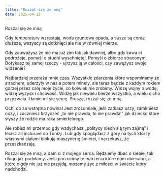 ```yaml
---
title: "Rozżal się ze mną"
date: 2025-04-12
---
```


Rozżal się ze mną

Gdy temperatury wzrastają, woda gruntowa opada, a susze są coraz dłuższe, wszyscy są dotknięci ale nie w równiej mierze.

Gdy zauważysz że nie ma już zim tak jak dawniej, albo gdy kawa ci podrożeje, pomyśl o studni wyschniętej. Pomyśl o zbiorze straconym. Dotykasz tej samej rzeczy - ujrzysz ją w całości, czy zawężysz swoje widzenie?

Najbardziej przeraża mnie czas. Wszystkie zdarzenia które wspominamy ze strachem, uderzyły w nas a potem mineły, ale teraz będzie z każdym rokiem gorzej przez całę moje życie, co kolwiek nie zrobimy. Widzę wojny o wodę, widzę wyzysk i chciwość. Widzę jak niewielu bierze wszystko, a wielu cicho przyzwala. I łamie mi się sercę. Proszę, rozżal się ze mną.

Och, co za wstrętna nowina! Jest zrozumiałe, jeśli zatkasz uszy, zamkniesz oczy, i zaczniesz krzyczeć „to nie prawda, to nie prawda!” jak dziecko które słyszy że rodzic ma raka śmiertelnego. 

Ale robisz mi przemoc gdy wzdychasz „politycy niech się tym zajmą” i lecisz all inclusive do Tunizji. Lub gdy spoglądasz z góry na tych którzy własnymi ciałami blokują maszynerię śmierci, i narzekasz, że przeszkadzają. 

Rozżal się ze mną, a dam ci z mojego serca. Będziemy dbać o siebie, tak długo jak podołamy. Jeśli porzucimy te marzenia które nam obiecano, a które nigdy nie już nie przyjdą, możemy życ z miłości w świecie który nadchodzi. 

